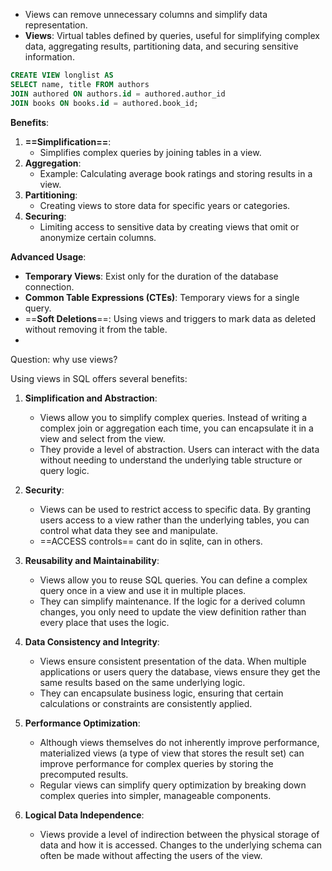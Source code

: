 

- Views can remove unnecessary columns and simplify data representation.
- **Views**: Virtual tables defined by queries, useful for simplifying complex data, aggregating results, partitioning data, and securing sensitive information.

```sql
CREATE VIEW longlist AS
SELECT name, title FROM authors
JOIN authored ON authors.id = authored.author_id
JOIN books ON books.id = authored.book_id;
```
**Benefits**:

1. **==Simplification==**:
    - Simplifies complex queries by joining tables in a view.
2. **Aggregation**:
    - Example: Calculating average book ratings and storing results in a view.
3. **Partitioning**:
    - Creating views to store data for specific years or categories.
4. **Securing**:
    - Limiting access to sensitive data by creating views that omit or anonymize certain columns.

**Advanced Usage**:

- **Temporary Views**: Exist only for the duration of the database connection.
- **Common Table Expressions (CTEs)**: Temporary views for a single query.
- ==**Soft Deletions**==: Using views and triggers to mark data as deleted without removing it from the table.
- 
Question: why use views?

Using views in SQL offers several benefits:

1. **Simplification and Abstraction**:
   - Views allow you to simplify complex queries. Instead of writing a complex join or aggregation each time, you can encapsulate it in a view and select from the view.
   - They provide a level of abstraction. Users can interact with the data without needing to understand the underlying table structure or query logic.

2. **Security**:
   - Views can be used to restrict access to specific data. By granting users access to a view rather than the underlying tables, you can control what data they see and manipulate.
   - ==ACCESS controls== cant do in sqlite, can in others.

3. **Reusability and Maintainability**:
   - Views allow you to reuse SQL queries. You can define a complex query once in a view and use it in multiple places.
   - They can simplify maintenance. If the logic for a derived column changes, you only need to update the view definition rather than every place that uses the logic.

4. **Data Consistency and Integrity**:
   - Views ensure consistent presentation of the data. When multiple applications or users query the database, views ensure they get the same results based on the same underlying logic.
   - They can encapsulate business logic, ensuring that certain calculations or constraints are consistently applied.

5. **Performance Optimization**:
   - Although views themselves do not inherently improve performance, materialized views (a type of view that stores the result set) can improve performance for complex queries by storing the precomputed results.
   - Regular views can simplify query optimization by breaking down complex queries into simpler, manageable components.

6. **Logical Data Independence**:
   - Views provide a level of indirection between the physical storage of data and how it is accessed. Changes to the underlying schema can often be made without affecting the users of the view.


